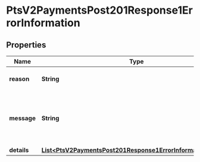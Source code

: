 
# PtsV2PaymentsPost201Response1ErrorInformation

## Properties
Name | Type | Description | Notes
------------ | ------------- | ------------- | -------------
**reason** | **String** | The reason of the status.  |  [optional]
**message** | **String** | The detail message related to the status and reason listed above. |  [optional]
**details** | [**List&lt;PtsV2PaymentsPost201Response1ErrorInformationDetails&gt;**](PtsV2PaymentsPost201Response1ErrorInformationDetails.md) |  |  [optional]



